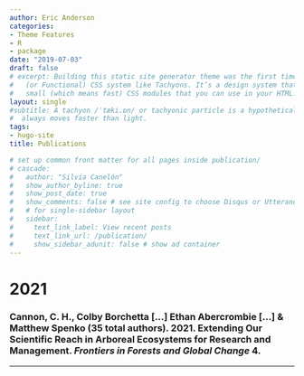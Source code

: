 ```yaml
---
author: Eric Anderson
categories:
- Theme Features
- R
- package
date: "2019-07-03"
draft: false
# excerpt: Building this static site generator theme was the first time I used an Atomic
#   (or Functional) CSS system like Tachyons. It’s a design system that provides very
#   small (which means fast) CSS modules that you can use in your HTML.
layout: single
#subtitle: A tachyon /ˈtæki.ɒn/ or tachyonic particle is a hypothetical particle that
#  always moves faster than light.
tags:
- hugo-site
title: Publications

# set up common front matter for all pages inside publication/
# cascade:
#   author: "Silvia Canelón"
#   show_author_byline: true
#   show_post_date: true
#   show_comments: false # see site config to choose Disqus or Utterances
#   # for single-sidebar layout
#   sidebar:
#     text_link_label: View recent posts
#     text_link_url: /publication/
#     show_sidebar_adunit: false # show ad container
---
```

# 2021

### Cannon, C. H., Colby Borchetta [...] **Ethan Abercrombie** [...] & Matthew Spenko (35 total authors). 2021. Extending Our Scientific Reach in Arboreal Ecosystems for Research and Management. **_Frontiers in Forests and Global Change_** 4.
---
